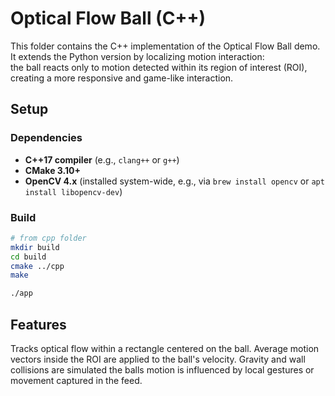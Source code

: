 # Optical Flow Ball (C++)

This folder contains the C++ implementation of the Optical Flow Ball demo.  
It extends the Python version by localizing motion interaction:  
the ball reacts only to motion detected within its region of interest (ROI), creating a more responsive and game-like interaction.


## Setup

### Dependencies
- **C++17 compiler** (e.g., `clang++` or `g++`)
- **CMake 3.10+**
- **OpenCV 4.x** (installed system-wide, e.g., via `brew install opencv` or `apt install libopencv-dev`)

### Build
```bash
# from cpp folder
mkdir build
cd build
cmake ../cpp
make

./app
```

## Features
Tracks optical flow within a rectangle centered on the ball.
Average motion vectors inside the ROI are applied to the ball's velocity.
Gravity and wall collisions are simulated
the balls motion is influenced by local gestures or movement captured in the feed.
